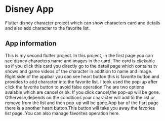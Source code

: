 # Disney App

Flutter disney character project which can show characters card and details and also add character to the favorite list.

## App information

This is my second flutter project. In this project, in the first page you can see disney characters name and images in the card. The card is clickable so if you click this card you directly go to the detail page which contains tv shows and game videos of the character in addition to name and image. Right side of the appbar you can see heart button this is favorite button and provides to add character into the favorite list. I took used the pop-up after click the favorite button to avoid false operation.The are two options avaiable which are cancel or ok. If you click cancel,the pop-up will be gone. Otherwise,depends on the conditions your character will add to the list or remove from the list and then pop-up will be gone.App bar of the fisrt page there is a another heart button.This button will take you away the favories list page. You can also manage favorites operation here.
